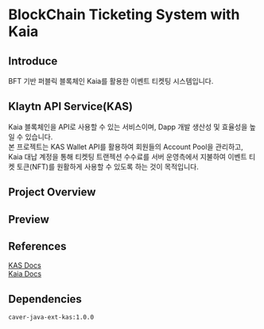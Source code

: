 # BlockChain Ticketing System with Kaia
## Introduce
BFT 기반 퍼블릭 블록체인 Kaia를 활용한 이벤트 티켓팅 시스템입니다.  

## Klaytn API Service(KAS)
Kaia 블록체인을 API로 사용할 수 있는 서비스이며, Dapp 개발 생산성 및 효율성을 높일 수 있습니다.  
본 프로젝트는 KAS Wallet API를 활용하여 회원들의 Account Pool을 관리하고, Kaia 대납 계정을 통해 티켓팅 트랜젝션 수수료를 서버 운영측에서 지불하여 이벤트 티켓 토큰(NFT)를 원활하게 사용할 수 있도록 하는 것이 목적입니다. 

## Project Overview

## Preview

## References
<a href="https://www.klaytnapi.com/ko/resource/docs/readme/">KAS Docs</a>  
<a href="https://docs.kaia.io/ko/">Kaia Docs</a>  

## Dependencies
```
caver-java-ext-kas:1.0.0
```

